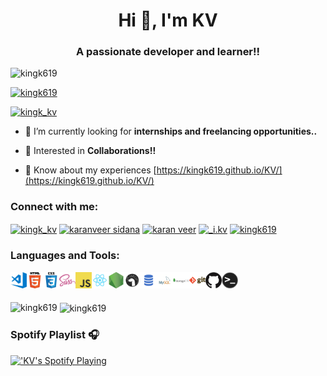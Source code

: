 <h1 align="center">Hi 👋, I'm KV</h1>
<h3 align="center">A passionate developer and learner!!</h3>

<p align="left"> <img src="https://komarev.com/ghpvc/?username=kingk619&label=Profile%20views&color=0e75b6&style=flat" alt="kingk619" /> </p>

<p align="left"> <a href="https://github.com/ryo-ma/github-profile-trophy"><img src="https://github-profile-trophy.vercel.app/?username=kingk619" alt="kingk619" /></a> </p>

<p align="left"> <a href="https://twitter.com/kingk_kv" target="blank"><img src="https://img.shields.io/twitter/follow/kingk_kv?logo=twitter&style=for-the-badge" alt="kingk_kv" /></a> 
</p>

- 🔭 I’m currently looking for **internships and freelancing opportunities..**

- 🤝 Interested in **Collaborations!!**

- 📄 Know about my experiences [https://kingk619.github.io/KV/](https://kingk619.github.io/KV/)

<h3 align="left">Connect with me:</h3>
<p align="left">
<a href="https://twitter.com/kingk_kv" target="blank"><img align="center" src="https://cdn.jsdelivr.net/npm/simple-icons@3.0.1/icons/twitter.svg" alt="kingk_kv" height="30" width="40" /></a>
<a href="https://www.linkedin.com/in/karanveer-sidana-07a49b1b1/" target="blank"><img align="center" src="https://cdn.jsdelivr.net/npm/simple-icons@3.0.1/icons/linkedin.svg" alt="karanveer sidana" height="30" width="40" /></a>
<a href="https://www.facebook.com/iamsweetkingk" target="blank"><img align="center" src="https://cdn.jsdelivr.net/npm/simple-icons@3.0.1/icons/facebook.svg" alt="karan veer" height="30" width="40" /></a>
<a href="https://instagram.com/_i.kv" target="blank"><img align="center" src="https://cdn.jsdelivr.net/npm/simple-icons@3.0.1/icons/instagram.svg" alt="_i.kv" height="30" width="40" /></a>
<a href="https://www.leetcode.com/kingkv" target="blank"><img align="center" src="https://cdn.jsdelivr.net/npm/simple-icons@3.0.1/icons/leetcode.svg" alt="kingk619" height="30" width="40" /></a>
</p>

<h3 align="left">Languages and Tools:</h3>

[<img align="left" alt="Visual Studio Code" width="26px" src="https://raw.githubusercontent.com/github/explore/80688e429a7d4ef2fca1e82350fe8e3517d3494d/topics/visual-studio-code/visual-studio-code.png" />][webdevplaylist]
[<img align="left" alt="HTML5" width="26px" src="https://raw.githubusercontent.com/github/explore/80688e429a7d4ef2fca1e82350fe8e3517d3494d/topics/html/html.png" />][webdevplaylist]
[<img align="left" alt="CSS3" width="26px" src="https://raw.githubusercontent.com/github/explore/80688e429a7d4ef2fca1e82350fe8e3517d3494d/topics/css/css.png" />][cssplaylist]
[<img align="left" alt="Sass" width="26px" src="https://raw.githubusercontent.com/github/explore/80688e429a7d4ef2fca1e82350fe8e3517d3494d/topics/sass/sass.png" />][cssplaylist]
[<img align="left" alt="JavaScript" width="26px" src="https://raw.githubusercontent.com/github/explore/80688e429a7d4ef2fca1e82350fe8e3517d3494d/topics/javascript/javascript.png" />][jsplaylist]
[<img align="left" alt="React" width="26px" src="https://raw.githubusercontent.com/github/explore/80688e429a7d4ef2fca1e82350fe8e3517d3494d/topics/react/react.png" />][reactplaylist]
[<img align="left" alt="Node.js" width="26px" src="https://raw.githubusercontent.com/github/explore/80688e429a7d4ef2fca1e82350fe8e3517d3494d/topics/nodejs/nodejs.png" />][webdevplaylist]
[<img align="left" alt="Deno" width="26px" src="https://raw.githubusercontent.com/github/explore/361e2821e2dea67711cde99c9c40ed357061cf27/topics/deno/deno.png" />][webdevplaylist]
[<img align="left" alt="SQL" width="26px" src="https://raw.githubusercontent.com/github/explore/80688e429a7d4ef2fca1e82350fe8e3517d3494d/topics/sql/sql.png" />][webdevplaylist]
[<img align="left" alt="MySQL" width="26px" src="https://raw.githubusercontent.com/github/explore/80688e429a7d4ef2fca1e82350fe8e3517d3494d/topics/mysql/mysql.png" />][webdevplaylist]
[<img align="left" alt="MongoDB" width="26px" src="https://raw.githubusercontent.com/github/explore/80688e429a7d4ef2fca1e82350fe8e3517d3494d/topics/mongodb/mongodb.png" />][webdevplaylist]
[<img align="left" alt="Git" width="26px" src="https://raw.githubusercontent.com/github/explore/80688e429a7d4ef2fca1e82350fe8e3517d3494d/topics/git/git.png" />][webdevplaylist]
[<img align="left" alt="GitHub" width="26px" src="https://raw.githubusercontent.com/github/explore/78df643247d429f6cc873026c0622819ad797942/topics/github/github.png" />][webdevplaylist]
[<img align="left" alt="Terminal" width="26px" src="https://raw.githubusercontent.com/github/explore/80688e429a7d4ef2fca1e82350fe8e3517d3494d/topics/terminal/terminal.png" />][webdevplaylist]

<br/>
<br/>


<p><img align="left" src="https://github-readme-stats.vercel.app/api/top-langs?username=kingk619&show_icons=true&locale=en&layout=compact" alt="kingk619" /></p>

<p>&nbsp;<img align="center" src="https://github-readme-stats.vercel.app/api?username=kingk619&show_icons=true&locale=en" alt="kingk619" /></p>


### Spotify Playlist 🎧

[<img src="https://now-playing-codestackr.vercel.app/api/spotify-playing" alt="'KV's Spotify Playing" width="350" />](https://open.spotify.com/playlist/3OLse5XUvXUixpcPQmS6YR?si=mQswMzqPRsS08dr6dDnaeA)

[webdevplaylist]: https://www.udemy.com/course/the-complete-web-development-bootcamp/
[jsplaylist]: https://courses.learncodeonline.in/learn/Complete-Javascript-course
[cssplaylist]: https://www.youtube.com/playlist?list=PLkwxH9e_vrALSdvZuEh6gqQdmDoDIoqz4
[reactplaylist]: https://courses.learncodeonline.in/learn/home/Full-Stack-MERN-Bootcamp/
